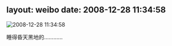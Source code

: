 layout: weibo
date: 2008-12-28 11:34:58
---
<meta name="referrer" content="no-referrer" />

<img src="/images/favicon.ico" style="float: left;"/>2008-12-28 11:34:58

睡得昏天黑地的…………


